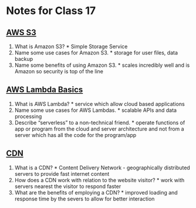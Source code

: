# Notes for Class 17

## [AWS S3](https://aws.amazon.com/s3/)

  1. What is Amazon S3?
    * Simple Storage Service
  2. Name some use cases for Amazon S3.
    * storage for user files, data backup
  3. Name some benefits of using Amazon S3.
    * scales incredibly well and is Amazon so security is top of the line

## [AWS Lambda Basics](https://www.serverless.com/aws-lambda)

  1. What is AWS Lambda?
    * service which allow cloud based applications
  2. Name some use cases for AWS Lambdas.
    * scalable APIs and data processing
  3. Describe “serverless” to a non-technical friend.
    * operate functions of app or program from the cloud and server architecture and not from a server which has all the code for the program/app

## [CDN](https://cyberhoot.com/cybrary/content-delivery-network-cdn/)

  1. What is a CDN?
    * Content Delivery Network - geographically distributed servers to provide fast internet content
  2. How does a CDN work with relation to the website visitor?
    * work with servers nearest the visitor to respond faster
  3. What are the benefits of employing a CDN?
    * improved loading and response time by the severs to allow for better interaction
